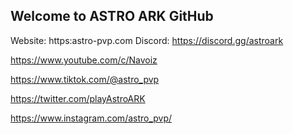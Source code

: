 ## Welcome to ASTRO ARK GitHub

Website: https:astro-pvp.com
Discord: https://discord.gg/astroark

https://www.youtube.com/c/Navoiz

https://www.tiktok.com/@astro_pvp

https://twitter.com/playAstroARK

https://www.instagram.com/astro_pvp/
